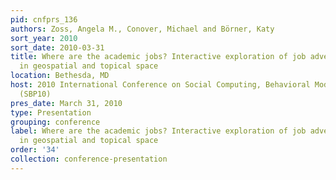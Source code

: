 ```yaml
---
pid: cnfprs_136
authors: Zoss, Angela M., Conover, Michael and Börner, Katy
sort_year: 2010
sort_date: 2010-03-31
title: Where are the academic jobs? Interactive exploration of job advertisements
  in geospatial and topical space
location: Bethesda, MD
host: 2010 International Conference on Social Computing, Behavioral Modeling, & Prediction
  (SBP10)
pres_date: March 31, 2010
type: Presentation
grouping: conference
label: Where are the academic jobs? Interactive exploration of job advertisements
  in geospatial and topical space
order: '34'
collection: conference-presentation
---
```

